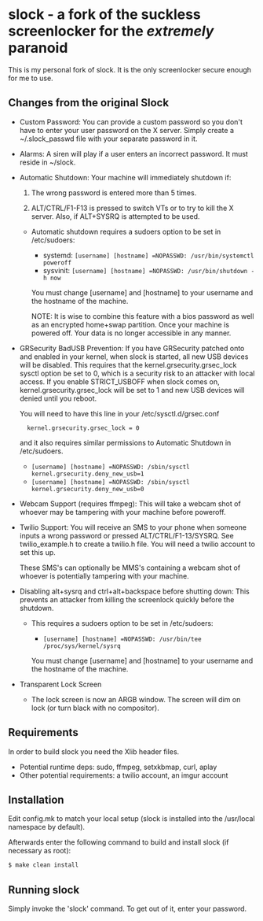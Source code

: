 # slock - a fork of the suckless screenlocker for the _extremely_ paranoid

This is my personal fork of slock. It is the only screenlocker secure enough
for me to use.

## Changes from the original Slock

- Custom Password: You can provide a custom password so you don't have to enter
  your user password on the X server. Simply create a ~/.slock_passwd file with
  your separate password in it.

- Alarms: A siren will play if a user enters an incorrect password. It must
  reside in ~/slock.

- Automatic Shutdown: Your machine will immediately shutdown if:

  1. The wrong password is entered more than 5 times.

  2. ALT/CTRL/F1-F13 is pressed to switch VTs or to try to kill the X server.
     Also, if ALT+SYSRQ is attempted to be used.

  - Automatic shutdown requires a sudoers option to be set in /etc/sudoers:

    - systemd: `[username] [hostname] =NOPASSWD: /usr/bin/systemctl poweroff`
    - sysvinit: `[username] [hostname] =NOPASSWD: /usr/bin/shutdown -h now`

    You must change [username] and [hostname] to your username and the hostname
    of the machine.

    NOTE: It is wise to combine this feature with a bios password as well as an
    encrypted home+swap partition. Once your machine is powered off. Your data
    is no longer accessible in any manner.

- GRSecurity BadUSB Prevention: If you have GRSecurity patched onto and enabled
  in your kernel, when slock is started, all new USB devices will be disabled.
  This requires that the kernel.grsecurity.grsec_lock sysctl option be set to 0,
  which is a security risk to an attacker with local access. If you enable
  STRICT\_USBOFF when slock comes on, kernel.grsecurity.grsec_lock will be set
  to 1 and new USB devices will denied until you reboot.

  You will need to have this line in your /etc/sysctl.d/grsec.conf

        kernel.grsecurity.grsec_lock = 0

  and it also requires similar permissions to Automatic Shutdown in
  /etc/sudoers.

    - `[username] [hostname] =NOPASSWD: /sbin/sysctl kernel.grsecurity.deny_new_usb=1`
    - `[username] [hostname] =NOPASSWD: /sbin/sysctl kernel.grsecurity.deny_new_usb=0`

- Webcam Support (requires ffmpeg): This will take a webcam shot of whoever may
  be tampering with your machine before poweroff.

- Twilio Support: You will receive an SMS to your phone when someone inputs a
  wrong password or pressed ALT/CTRL/F1-13/SYSRQ. See twilio_example.h to create a
  twilio.h file. You will need a twilio account to set this up.

  These SMS's can optionally be MMS's containing a webcam shot of whoever is
  potentially tampering with your machine.

- Disabling alt+sysrq and ctrl+alt+backspace before shutting down: This
  prevents an attacker from killing the screenlock quickly before the shutdown.

  - This requires a sudoers option to be set in /etc/sudoers:

    - `[username] [hostname] =NOPASSWD: /usr/bin/tee /proc/sys/kernel/sysrq`

    You must change [username] and [hostname] to your username and the hostname
    of the machine.

- Transparent Lock Screen

  - The lock screen is now an ARGB window. The screen will dim on lock (or turn
    black with no compositor).

## Requirements

In order to build slock you need the Xlib header files.

- Potential runtime deps: sudo, ffmpeg, setxkbmap, curl, aplay
- Other potential requirements: a twilio account, an imgur account

## Installation

Edit config.mk to match your local setup (slock is installed into
the /usr/local namespace by default).

Afterwards enter the following command to build and install slock
(if necessary as root):

``` bash
$ make clean install
```

## Running slock

Simply invoke the 'slock' command. To get out of it, enter your password.
